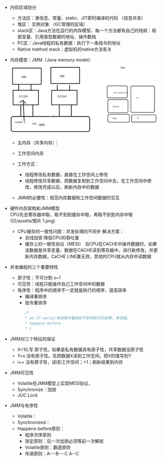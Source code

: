 * 内存区域划分
  * 方法区：类信息、常量、static、JIT即时编译的代码 （信息共享）
  * 堆区： 实例对象 （GC管理的区域）
  * stack区：Java方法在运行的内存模型，每一个方法都有自己的栈帧：局部变量、引用类型数据的地址、操作数栈
  * PC区：Java线程的私有数据：执行下一条指令的地址
  * Native method stack：虚拟机的native方法有关
* 内存模型：JMM（Java memory model）  
  ![](/assets/iShot2020-06-09下午09.13.45.png)

  * 主内存（共享内存）：
  * 工作空间内存
  * 工作方式：

    * 线程修改私有数据，直接在工作空间上修改
    * 线程修改共享数据，把数据复制到工作空间中去，在工作空间中修改，修改完成以后，刷新内存中的数据

  * JMM的必要性：规范内存数据和工作空间数据的交互

* 硬件内存架构和JMM模型  
  CPU先去寄存器中取，取不到到缓存中取，再取不到到内存中取  
  ![](/assets/图片 1.png)

  * CPU缓存的一致性问题：并发处理的不同步
    解决方案：
    * 总线加锁 降低CPU的吞吐量
    * 缓存上的一致性协议（MESI）
      当CPU在CACHE中操作数据时，如果该数据是共享变量，数据在CACHE读到寄存器中，进行新修改，并更新内存数据，CaCHE LINE置无效，其他的CPU就从内存中读数据

* 并发编程的三个重要特性

  * 原子性：不可分割  x=1
  * 可见性：线程只能操作自己工作空间中的数据
  * 有序性：程序中的顺序不一定就是执行的顺序，提高效率
    * 编译重排序
    * 指令重排序
      ```java
      /*
      * as-if-seria:单线程中重排后不影响执行的结果，多线程。
      * happens-before
      * /
      ```

* JMM对三个特征的保证

  * X=10,写 原子性。如果是私有数据具有原子性，共享数据没原子性
  * Y=x 没有原子性。先把数据X读到工作空间，把X的值写到Y
  * i++ 没有原子性，读i到工作空间；+1；刷新结果到内存

* JMM可见性

  * Volatile在JMM模型上实现MESI协议，
  * Synchronize：加锁
  * JUC Lock

* JMM与有序性
  * Volatile：
  * Synchronized：
  * Happens-before原则：
    * 程序次序原则
    * 锁定原则：后一次加锁必须等前一次解锁
    * Volatile原则：霸道原则
    * 传递原则：A---B---C       A--C



